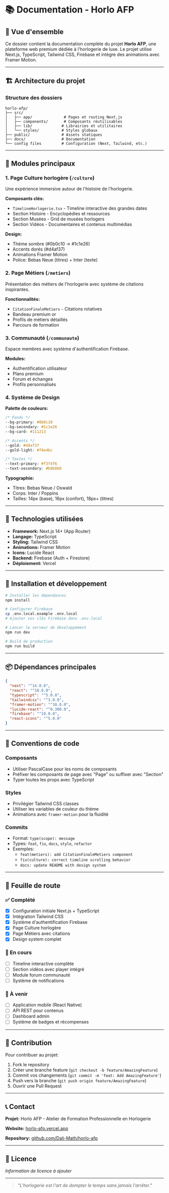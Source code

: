# 📚 Documentation - Horlo AFP

## 📖 Vue d'ensemble

Ce dossier contient la documentation complète du projet **Horlo AFP**, une plateforme web premium dédiée à l'horlogerie de luxe. Le projet utilise Next.js, TypeScript, Tailwind CSS, Firebase et intègre des animations avec Framer Motion.

---

## 🏗️ Architecture du projet

### Structure des dossiers

```
horlo-afp/
├── src/
│   ├── app/              # Pages et routing Next.js
│   ├── components/       # Composants réutilisables
│   ├── lib/             # Librairies et utilitaires
│   └── styles/          # Styles globaux
├── public/              # Assets statiques
├── docs/                # Documentation
└── config files         # Configuration (Next, Tailwind, etc.)
```

---

## 🎨 Modules principaux

### 1. **Page Culture horlogère** (`/culture`)

Une expérience immersive autour de l'histoire de l'horlogerie.

**Composants clés:**
- `TimelineHorlogerie.tsx` - Timeline interactive des grandes dates
- Section Histoire - Encyclopédies et ressources
- Section Musées - Grid de musées horlogers
- Section Vidéos - Documentaires et contenus multimédias

**Design:**
- Thème sombre (#0b0c10 → #1c1e26)
- Accents dorés (#d4af37)
- Animations Framer Motion
- Police: Bebas Neue (titres) + Inter (texte)

### 2. **Page Métiers** (`/metiers`)

Présentation des métiers de l'horlogerie avec système de citations inspirantes.

**Fonctionnalités:**
- `CitationFinaleMetiers` - Citations rotatives
- Bandeau premium or
- Profils de métiers détaillés
- Parcours de formation

### 3. **Communauté** (`/communaute`)

Espace membres avec système d'authentification Firebase.

**Modules:**
- Authentification utilisateur
- Plans premium
- Forum et échanges
- Profils personnalisés

### 4. **Système de Design**

**Palette de couleurs:**
```css
/* Fonds */
--bg-primary: #0b0c10
--bg-secondary: #1c1e26
--bg-card: #111213

/* Accents */
--gold: #d4af37
--gold-light: #f4e4bc

/* Textes */
--text-primary: #f3f4f6
--text-secondary: #b8b8b8
```

**Typographie:**
- Titres: Bebas Neue / Oswald
- Corps: Inter / Poppins
- Tailles: 14px (base), 16px (confort), 18px+ (titres)

---

## 🔧 Technologies utilisées

- **Framework:** Next.js 14+ (App Router)
- **Langage:** TypeScript
- **Styling:** Tailwind CSS
- **Animations:** Framer Motion
- **Icons:** Lucide React
- **Backend:** Firebase (Auth + Firestore)
- **Déploiement:** Vercel

---

## 🚀 Installation et développement

```bash
# Installer les dépendances
npm install

# Configurer Firebase
cp .env.local.example .env.local
# Ajouter vos clés Firebase dans .env.local

# Lancer le serveur de développement
npm run dev

# Build de production
npm run build
```

---

## 📦 Dépendances principales

```json
{
  "next": "^14.0.0",
  "react": "^18.0.0",
  "typescript": "^5.0.0",
  "tailwindcss": "^3.0.0",
  "framer-motion": "^10.0.0",
  "lucide-react": "^0.300.0",
  "firebase": "^10.0.0",
  "react-icons": "^5.0.0"
}
```

---

## 📝 Conventions de code

### Composants
- Utiliser PascalCase pour les noms de composants
- Préfixer les composants de page avec "Page" ou suffixer avec "Section"
- Typer toutes les props avec TypeScript

### Styles
- Privilégier Tailwind CSS classes
- Utiliser les variables de couleur du thème
- Animations avec `framer-motion` pour la fluidité

### Commits
- Format: `type(scope): message`
- Types: `feat`, `fix`, `docs`, `style`, `refactor`
- Exemples:
  - `feat(metiers): add CitationFinaleMetiers component`
  - `fix(culture): correct timeline scrolling behavior`
  - `docs: update README with design system`

---

## 🎯 Feuille de route

### ✅ Complété
- [x] Configuration initiale Next.js + TypeScript
- [x] Intégration Tailwind CSS
- [x] Système d'authentification Firebase
- [x] Page Culture horlogère
- [x] Page Métiers avec citations
- [x] Design system complet

### 🚧 En cours
- [ ] Timeline interactive complète
- [ ] Section vidéos avec player intégré
- [ ] Module forum communauté
- [ ] Système de notifications

### 📅 À venir
- [ ] Application mobile (React Native)
- [ ] API REST pour contenus
- [ ] Dashboard admin
- [ ] Système de badges et récompenses

---

## 🤝 Contribution

Pour contribuer au projet:

1. Fork le repository
2. Créer une branche feature (`git checkout -b feature/AmazingFeature`)
3. Commit vos changements (`git commit -m 'feat: Add AmazingFeature'`)
4. Push vers la branche (`git push origin feature/AmazingFeature`)
5. Ouvrir une Pull Request

---

## 📞 Contact

**Projet:** Horlo AFP - Atelier de Formation Professionnelle en Horlogerie

**Website:** [horlo-afp.vercel.app](https://horlo-afp.vercel.app)

**Repository:** [github.com/Dali-Math/horlo-afp](https://github.com/Dali-Math/horlo-afp)

---

## 📄 Licence

*Information de licence à ajouter*

---

> *"L'horlogerie est l'art de dompter le temps sans jamais l'arrêter."*
